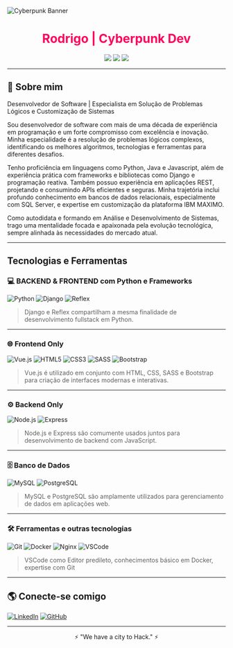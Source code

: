 ![Cyberpunk Banner](https://livewallp.com/wp-content/uploads/2021/10/Cyberpunk-2077-219.jpg)

<h1 align="center" style="color:#ff005c;">Rodrigo | Cyberpunk Dev</h1>

<p align="center">
  <img src="https://img.shields.io/badge/Code-Python|Java|JS-%23fcee0c?style=for-the-badge&logo=codepen&logoColor=black">
  <img src="https://img.shields.io/badge/OS-Windows|Linux-%2300ffcc?style=for-the-badge&logo=windows&logoColor=black">
  <img src="https://img.shields.io/badge/Tools-Tkinter|Django|React-%23ff005c?style=for-the-badge&logo=react&logoColor=black">
</p>

---

## 🚀 Sobre mim

Desenvolvedor de Software | Especialista em Solução de Problemas Lógicos e Customização de Sistemas

Sou desenvolvedor de software com mais de uma década de experiência em programação e um forte compromisso com excelência e inovação. Minha especialidade é a resolução de problemas lógicos complexos, identificando os melhores algoritmos, tecnologias e ferramentas para diferentes desafios.

Tenho proficiência em linguagens como Python, Java e Javascript, além de experiência prática com frameworks e bibliotecas como Django e programação reativa. Também possuo experiência em aplicações REST, projetando e consumindo APIs eficientes e seguras. Minha trajetória inclui profundo conhecimento em bancos de dados relacionais, especialmente com SQL Server, e expertise em customização da plataforma IBM MAXIMO.

Como autodidata e formando em Análise e Desenvolvimento de Sistemas, trago uma mentalidade focada e apaixonada pela evolução tecnológica, sempre alinhada às necessidades do mercado atual.

---
## Tecnologias e Ferramentas

### 💻 BACKEND & FRONTEND com Python e Frameworks
![Python](https://img.icons8.com/?size=50&id=BCQsbzkWBELK&format=png&color=000000)
![Django](https://img.icons8.com/?size=50&id=IuuVVwsdTi2v&format=png&color=000000)
![Reflex](https://reflex.dev/logos/dark/reflex.svg)
> Django e Reflex compartilham a mesma finalidade de desenvolvimento fullstack em Python.
---
### 🌐 Frontend Only  
![Vue.js](https://img.icons8.com/?size=50&id=rY6agKizO9eb&format=png&color=000000)
![HTML5](https://img.icons8.com/?size=50&id=D2Hi2VkJSi33&format=png&color=000000)
![CSS3](https://img.icons8.com/?size=50&id=YjeKwnSQIBUq&format=png&color=000000)
![SASS](https://img.icons8.com/?size=50&id=qsQZWvMuX4ad&format=png&color=000000)
![Bootstrap](https://img.icons8.com/?size=50&id=ZMc42tPbG32H&format=png&color=000000)
> Vue.js é utilizado em conjunto com HTML, CSS, SASS e Bootstrap para criação de interfaces modernas e interativas.
---
### ⚙️ Backend Only
![Node.js](https://img.icons8.com/?size=50&id=hsPbhkOH4FMe&format=png&color=000000)
![Express](https://img.icons8.com/?size=50&id=2ZOaTclOqD4q&format=png&color=000000)
> Node.js e Express são comumente usados juntos para desenvolvimento de backend com JavaScript.
---
### 🗄️ Banco de Dados
![MySQL](https://img.icons8.com/?size=50&id=9nLaR5KFGjN0&format=png&color=000000)
![PostgreSQL](https://img.icons8.com/?size=50&id=LwQEs9KnDgIo&format=png&color=000000)
> MySQL e PostgreSQL são amplamente utilizados para gerenciamento de dados em aplicações web.
---
### 🛠️ Ferramentas e outras tecnologias
![Git](https://img.icons8.com/?size=50&id=etY3zzcgUvXp&format=png&color=000000) 
![Docker](https://img.icons8.com/?size=50&id=GOHWqwnSE8Sv&format=png&color=000000)
![Nginx](https://img.icons8.com/?size=50&id=t2x6DtCn5Zzx&format=png&color=000000)
![VSCode](https://img.icons8.com/?size=50&id=i19Ns28h30P4&format=png&color=000000)
> VSCode como Editor predileto, conhecimentos básico em Docker, expertise com Git
---

## 🌎 Conecte-se comigo

[![LinkedIn](https://img.shields.io/badge/LinkedIn-%2300ffcc?style=for-the-badge&logo=linkedin&logoColor=black)]([https://linkedin.com/in/seu-perfil](https://www.linkedin.com/in/rodrigo-rodrigues-15021b5a/))
[![GitHub](https://img.shields.io/badge/GitHub-%23fcee0c?style=for-the-badge&logo=github&logoColor=black)]([https://github.com/seu-usuario](https://github.com/Prounexperient))

---

<p align="center">⚡ "We have a city to Hack." ⚡</p>
